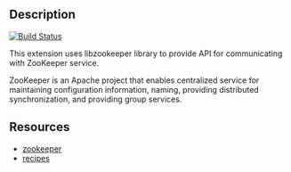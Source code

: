 Description
-----------

[![Build Status](https://api.travis-ci.org/Timandes/php-zookeeper.svg?branch=master)](https://travis-ci.org/Timandes/php-zookeeper)


This extension uses libzookeeper library to provide API for communicating with
ZooKeeper service.

ZooKeeper is an Apache project that enables centralized service for maintaining
configuration information, naming, providing distributed synchronization, and
providing group services.

Resources
---------
 * [zookeeper](http://hadoop.apache.org/zookeeper/)
 * [recipes](https://github.com/Gutza/php-zookeeper-recipes)
